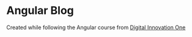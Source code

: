 # Angular Blog

Created while following the Angular course from [Digital Innovation One](https://www.dio.me/)
